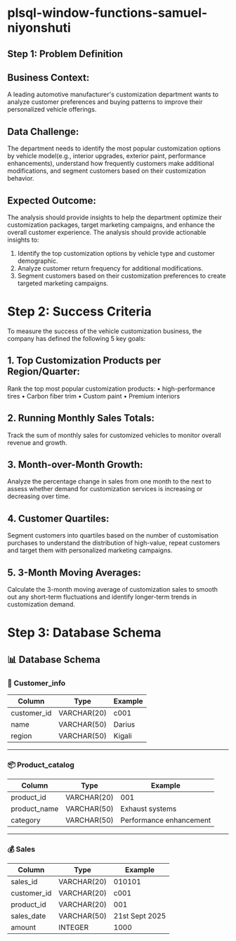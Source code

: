 # plsql-window-functions-samuel-niyonshuti
## Step 1: Problem Definition 
  ## Business Context: 
  
  A leading automotive manufacturer's customization department 
wants to analyze customer preferences and buying patterns to improve their 
personalized vehicle offerings. 
  
  ## Data Challenge: 
  
The department needs to identify the most popular customization 
options by vehicle model(e.g., interior upgrades, exterior paint, performance 
enhancements), understand how frequently customers make additional 
modifications, and segment customers based on their customization behavior. 

  ## Expected Outcome: 

The analysis should provide insights to help the department 
optimize their customization packages, target marketing campaigns, and enhance 
the overall customer experience. 
The analysis should provide actionable insights to: 
1. Identify the top customization options by vehicle type and customer 
demographic. 
2. Analyze customer return frequency for additional modifications. 
3. Segment customers based on their customization preferences to create 
targeted marketing campaigns.

# Step 2: Success Criteria 
To measure the success of the vehicle customization business, the company has 
defined the following 5 key goals: 
  ## 1. Top Customization Products per Region/Quarter: 
  Rank the top most 
popular customization products: 
• high-performance tires 
• Carbon fiber trim 
• Custom paint 
• Premium interiors 

  ## 2. Running Monthly Sales Totals: 
  
  Track the sum of monthly sales for 
customized vehicles to monitor overall revenue and growth. 

  ## 3. Month-over-Month Growth: 
  
  Analyze the percentage change in sales from 
one month to the next to assess whether demand for customization services 
is increasing or decreasing over time.

  ## 4. Customer Quartiles: 
  
  Segment customers into quartiles based on the number 
of customisation purchases to understand the distribution of high-value, 
repeat customers and target them with personalized marketing campaigns. 

  ## 5. 3-Month Moving Averages: 
  
  Calculate the 3-month moving average of 
customization sales to smooth out any short-term fluctuations and identify 
longer-term trends in customization demand.

# Step 3: Database Schema 
## 📊 Database Schema  

### 🧑 Customer_info
| Column      | Type        | Example   |
|-------------|-------------|-----------|
| customer_id | VARCHAR(20) | c001      |
| name        | VARCHAR(50) | Darius    |
| region      | VARCHAR(50) | Kigali    |

---

### 📦 Product_catalog
| Column       | Type        | Example                |
|--------------|-------------|------------------------|
| product_id   | VARCHAR(20) | 001                    |
| product_name | VARCHAR(50) | Exhaust systems        |
| category     | VARCHAR(50) | Performance enhancement|

---

### 💰 Sales
| Column      | Type        | Example        |
|-------------|-------------|----------------|
| sales_id    | VARCHAR(20) | 010101         |
| customer_id | VARCHAR(20) | c001           |
| product_id  | VARCHAR(20) | 001            |
| sales_date  | VARCHAR(50) | 21st Sept 2025 |
| amount      | INTEGER     | 1000           |

